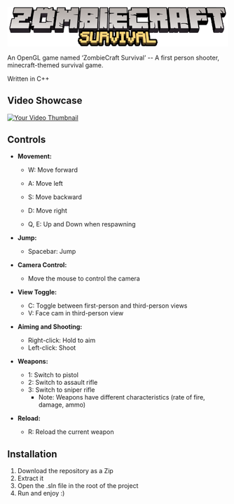 ![AltText](textures/GameLogo.png)

An OpenGL game named ‘ZombieCraft Survival’ -- A first person shooter, minecraft-themed survival game.

Written in C++

## Video Showcase

[![Your Video Thumbnail](https://i.imgur.com/uFpDX44.png)](https://youtu.be/1TbmTa5k7Io)

## Controls

- **Movement:**
  - W: Move forward
  - A: Move left
  - S: Move backward
  - D: Move right
 
  - Q, E: Up and Down when respawning

- **Jump:**
  - Spacebar: Jump

- **Camera Control:**
  - Move the mouse to control the camera

- **View Toggle:**
  - C: Toggle between first-person and third-person views
  - V: Face cam in third-person view

- **Aiming and Shooting:**
  - Right-click: Hold to aim
  - Left-click: Shoot

- **Weapons:**
  - 1: Switch to pistol
  - 2: Switch to assault rifle
  - 3: Switch to sniper rifle
    - Note: Weapons have different characteristics (rate of fire, damage, ammo)

- **Reload:**
  - R: Reload the current weapon
 
## Installation

1. Download the repository as a Zip
2. Extract it
3. Open the .sln file in the root of the project
4. Run and enjoy :)
